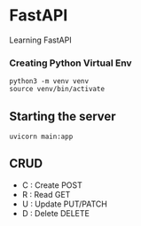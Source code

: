 # FastAPI
Learning FastAPI

### Creating Python Virtual Env 
```
python3 -m venv venv
source venv/bin/activate
```


## Starting the server
```
uvicorn main:app
```

## CRUD
- C : Create POST
- R : Read GET 
- U : Update PUT/PATCH
- D : Delete  DELETE
